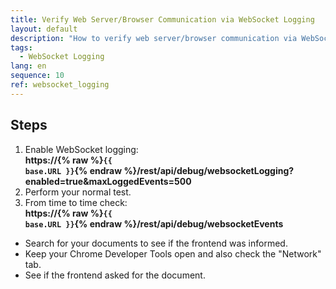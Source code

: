 ```yaml
---
title: Verify Web Server/Browser Communication via WebSocket Logging
layout: default
description: "How to verify web server/browser communication via WebSocket logging"
tags:
  - WebSocket Logging
lang: en
sequence: 10
ref: websocket_logging
---
```


## Steps
1. Enable WebSocket logging:<br>**https://{% raw %}<code>{{ base.URL }}</code>{% endraw %}/rest/api/debug/websocketLogging?enabled=true&maxLoggedEvents=500**
1. Perform your normal test.
1. From time to time check:<br>**https://{% raw %}<code>{{ base.URL }}</code>{% endraw %}/rest/api/debug/websocketEvents**
  - Search for your documents to see if the frontend was informed.
  - Keep your Chrome Developer Tools open and also check the "Network" tab.
  - See if the frontend asked for the document.
